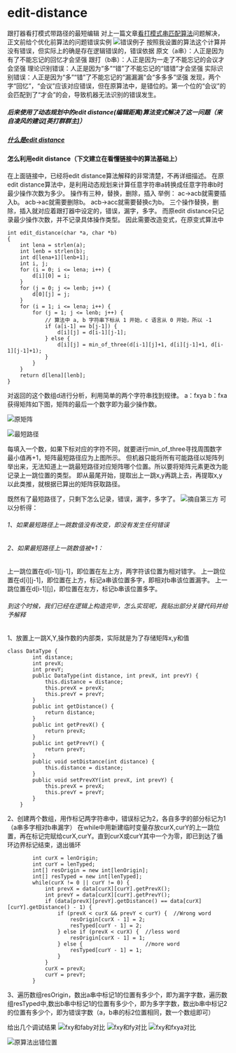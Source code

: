 # edit-distance
跟打器看打模式带路径的最短编辑
对上一篇文章[看打模式串匹配算法](https://www.jianshu.com/p/58f1c7bafefd)问题解决，正文前给个优化前算法的问题错误实例
![错误例子](https://upload-images.jianshu.io/upload_images/14899865-245b19be4683865b.png?imageMogr2/auto-orient/strip%7CimageView2/2/w/1240)
按照我设置的算法这个计算并没有错误，但实际上的确是存在逻辑错误的，错误依据
原文（a串）：人正是因为有了不能忘记的回忆才会坚强
跟打（b串）：人正是因为一走了不能忘记的会议才会坚强
理论识别错误：人正是因为“多”“错”了不能忘记的“错错”才会坚强
实际识别错误：人正是因为“多”“错”了不能忘记的“漏漏漏”会“多多多”坚强
发现，两个字“回忆”，“会议”应该对应错误，但在原算法中，是错位的。第一个位的“会议”的会匹配到了“才会”的会，导致机器无法识别的错误发生。
##### 后来使用了动态规划中的edit distance(编辑距离)算法变式解决了这一问题（来自凌风的建议[英打群群主]）
##### [什么是edit distance](https://www.dreamxu.com/books/dsa/dp/edit-distance.html)

#### 怎么利用edit distance（下文建立在看懂链接中的算法基础上）
在上面链接中，已经将edit distance算法解释的非常清楚，不再详细描述。
在原edit distance算法中，是利用动态规划来计算任意字符串a转换成任意字符串b时最少操作次数为多少。
操作有三种，替换，删除，插入
举例：
ac->acb就需要插入b。
acb->ac就需要删除b。
acb->acc就需要替换c为b。
三个操作替换，删除，插入就对应着跟打器中设定的，错误，漏字，多字。
而原edit distance只记录最少操作次数，并不记录具体操作类型。
因此需要改造变式，在原变式算法中
```
int edit_distance(char *a, char *b)
{
    int lena = strlen(a);
    int lenb = strlen(b);
    int d[lena+1][lenb+1];
    int i, j;
    for (i = 0; i <= lena; i++) {
        d[i][0] = i;
    }
    for (j = 0; j <= lenb; j++) {
        d[0][j] = j;
    }
    for (i = 1; i <= lena; i++) {
        for (j = 1; j <= lenb; j++) {
            // 算法中 a, b 字符串下标从 1 开始，c 语言从 0 开始，所以 -1
            if (a[i-1] == b[j-1]) {
                d[i][j] = d[i-1][j-1];
            } else {
                d[i][j] = min_of_three(d[i-1][j]+1, d[i][j-1]+1, d[i-1][j-1]+1);
            }
        }
    }
    return d[lena][lenb];
}
```
对返回的这个数组d进行分析，利用简单的两个字符串找到规律。
a：fxya
b：fxa
获得矩阵如下图，矩阵的最后一个数字即为最少操作数。

![原矩阵](https://upload-images.jianshu.io/upload_images/14899865-b591817db14be433.png?imageMogr2/auto-orient/strip%7CimageView2/2/w/1240)


![最短路径](https://upload-images.jianshu.io/upload_images/14899865-b2dee2bcb2e6a62a.png?imageMogr2/auto-orient/strip%7CimageView2/2/w/1240)


每填入一个数，如果下标对应的字符不同，就要进行min_of_three寻找周围数字最小值再+1，矩阵最短路径应为上图所示。
但机器只能将所有可能路径以矩阵列举出来，无法知道上一跳最短路径对应矩阵哪个位置。所以要将矩阵元素更改为能记录上一跳位置的类型。
即从最尾开始，提取出上一跳x,y再跳上去，再提取x,y以此类推，就根据已算出的矩阵获取路径。 

既然有了最短路径了，只剩下怎么记录，错误，漏字，多字了。
![摘自第三方](https://upload-images.jianshu.io/upload_images/14899865-1eeb810feb338a4b.png?imageMogr2/auto-orient/strip%7CimageView2/2/w/1240)
可以分析得：
###### 1、如果最短路径上一跳数值没有改变，即没有发生任何错误
###### 2、如果最短路径上一跳数值被+1：
上一跳位置在d[i-1][j-1]，即位置在左上方，两字符该位置为相对错字。
上一跳位置在d[i][j-1]，即位置在上方，标记a串该位置多字，即相对b串该位置漏字。
上一跳位置在d[i-1][j]，即位置在左方，标记b串该位置多字。

###### 到这个时候，我们已经在逻辑上构造完毕，怎么实现呢，我贴出部分关键代码并给予解释

1、放置上一跳X,Y,操作数的内部类，实际就是为了存储矩阵x,y和值
```
class DataType {
		int distance;
		int prevX;
		int prevY;
		public DataType(int distance, int prevX, int prevY) {
			this.distance = distance;
			this.prevX = prevX;
			this.prevY = prevY;
		}
		public int getDistance() {
			return distance;
		}
		public int getPrevX() {
			return prevX;
		}
		public int getPrevY() {
			return prevY;
		}
		public void setDistance(int distance) {
			this.distance = distance;
		}
		public void setPrevXY(int prevX, int prevY) {
			this.prevX = prevX;
			this.prevY = prevY;
		}
	}
```
2、创建两个数组，用作标记两字符串中，错误标记为2，各自多字的部分标记为1（a串多字相对b串漏字）
在while中用新建临时变量存放curX,curY的上一跳位置，再在标记完赋给curX,curY。直到curX或curY其中一个为零，即已到达了循环边界标记结束，退出循环
```
		int curX = lenOrigin;
		int curY = lenTyped;
		int[] resOrigin = new int[lenOrigin];
		int[] resTyped = new int[lenTyped];
		while(curX != 0 || curY != 0) {
			int prevX = data[curX][curY].getPrevX();
			int prevY = data[curX][curY].getPrevY();
			if (data[prevX][prevY].getDistance() == data[curX][curY].getDistance() - 1) {
				if (prevX < curX && prevY < curY) {  //Wrong word
					resOrigin[curX - 1] = 2;
					resTyped[curY - 1] = 2;
				} else if (prevX < curX) {	//less word
					resOrigin[curX - 1] = 1;	
				} else {					//more word
					resTyped[curY - 1] = 1;
				}
			}
			curX = prevX;
			curY = prevY;
		}
```
3、遍历数组resOrigin，数出a串中标记1的位置有多少个，即为漏字字数，遍历数组resTyped中,数出b串中标记1的位置有多少个，即为多字字数，数出b串中标记2的位置有多少个，即为错误字数（a，b串的标2位置相同，数一个数组即可）

给出几个调试结果
![fxy和faby对比](https://upload-images.jianshu.io/upload_images/14899865-5e6a58cce5da0db5.png?imageMogr2/auto-orient/strip%7CimageView2/2/w/1240)
![fxy和fy对比](https://upload-images.jianshu.io/upload_images/14899865-eaa888465f26ae37.png?imageMogr2/auto-orient/strip%7CimageView2/2/w/1240)
![fxy和fxya对比](https://upload-images.jianshu.io/upload_images/14899865-76cc5504b186a30d.png?imageMogr2/auto-orient/strip%7CimageView2/2/w/1240)

![原算法出错位置](https://upload-images.jianshu.io/upload_images/14899865-1963d3b6d0a40e7f.png?imageMogr2/auto-orient/strip%7CimageView2/2/w/1240)
